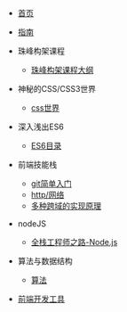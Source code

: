 * [首页](docs/)
* [指南](docs/guide)

* 珠峰构架课程
    * [珠峰构架课程大纲](docs/zhufeng/)
* 神秘的CSS/CSS3世界
    * [css世界](docs/css/)
* 深入浅出ES6
    * [ES6目录](docs/es6/)
* 前端技能栈
    * [git简单入门](docs/skills/001)
    * [http/网络](docs/skills/002)
    * [多种跨域的实现原理](docs/skills/003)
* nodeJS
    * [全栈工程师之路-Node.js](docs/node/)
* 算法与数据结构
    * [算法](docs/leetcode/)
* [前端开发工具](docs/tools/)
